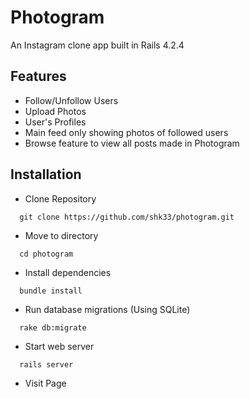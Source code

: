 # Photogram

An Instagram clone app built in Rails 4.2.4

## Features
* Follow/Unfollow Users
* Upload Photos
* User's Profiles
* Main feed only showing photos of followed users
* Browse feature to view all posts made in Photogram

## Installation
* Clone Repository
``` 
  git clone https://github.com/shk33/photogram.git
```
* Move to directory
``` 
  cd photogram
```
* Install dependencies
``` 
  bundle install
```
* Run database migrations (Using SQLite)
``` 
  rake db:migrate
```
* Start web server
``` 
  rails server
```
* Visit Page




